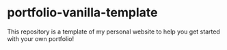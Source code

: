 # portfolio-vanilla-template
This repository is a template of my personal website to help you get started with your own portfolio!
